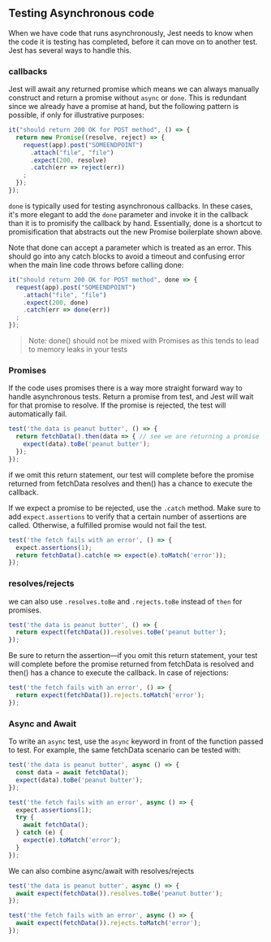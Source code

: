 ## Testing Asynchronous code

When we have code that runs asynchronously, Jest needs to know when the code it is testing has completed, before it can move on to another test. Jest has several ways to handle this.

### callbacks 

Jest will await any returned promise which means we can always manually construct and return a promise without ``async`` or ``done``. This is redundant since we already have a promise at hand, but the following pattern is possible, if only for illustrative purposes:
```js
it("should return 200 OK for POST method", () => {
  return new Promise((resolve, reject) => {
    request(app).post("SOMEENDPOINT")
      .attach("file", "file")
      .expect(200, resolve)
      .catch(err => reject(err))
    ;
  });
});
```

``done`` is typically used for testing asynchronous callbacks. In these cases, it's more elegant to add the ``done`` parameter and invoke it in the callback than it is to promisify the callback by hand. Essentially, done is a shortcut to promisification that abstracts out the new Promise boilerplate shown above.

Note that done can accept a parameter which is treated as an error. This should go into any catch blocks to avoid a timeout and confusing error when the main line code throws before calling done:
```js
it("should return 200 OK for POST method", done => {
  request(app).post("SOMEENDPOINT")
    .attach("file", "file")
    .expect(200, done)
    .catch(err => done(err))
  ;
});
```

> Note: done() should not be mixed with Promises as this tends to lead to memory leaks in your tests


### Promises 

If the code uses promises there is a way more straight forward way to handle asynchronous tests. 
Return a promise from  test, and Jest will wait for that promise to resolve. If the promise is rejected, the test will automatically fail.
```js
test('the data is peanut butter', () => {
  return fetchData().then(data => { // see we are returning a promise 
    expect(data).toBe('peanut butter');
  });
});
```

if we omit this return statement, our test will complete before the promise returned from fetchData resolves and then() has a chance to execute the callback.

If we expect a promise to be rejected, use the ``.catch`` method. Make sure to add ``expect.assertions`` to verify that a certain number of assertions are called. Otherwise, a fulfilled promise would not fail the test.
```js
test('the fetch fails with an error', () => {
  expect.assertions(1);
  return fetchData().catch(e => expect(e).toMatch('error'));
});
```

### resolves/rejects

we can also use ``.resolves.toBe`` and ``.rejects.toBe`` instead of ``then`` for promises. 
```js
test('the data is peanut butter', () => {
  return expect(fetchData()).resolves.toBe('peanut butter');
});
```
Be sure to return the assertion—if you omit this return statement, your test will complete before the promise returned from fetchData is resolved and then() has a chance to execute the callback.
In case of rejections:
```js
test('the fetch fails with an error', () => {
  return expect(fetchData()).rejects.toMatch('error');
});
``` 

### Async and Await 

To write an ``async`` test, use the ``async`` keyword in front of the function passed to test. For example, the same fetchData scenario can be tested with:

```js
test('the data is peanut butter', async () => {
  const data = await fetchData();
  expect(data).toBe('peanut butter');
});

test('the fetch fails with an error', async () => {
  expect.assertions(1);
  try {
    await fetchData();
  } catch (e) {
    expect(e).toMatch('error');
  }
});
```

We can also combine async/await with resolves/rejects
```js
test('the data is peanut butter', async () => {
  await expect(fetchData()).resolves.toBe('peanut butter');
});

test('the fetch fails with an error', async () => {
  await expect(fetchData()).rejects.toMatch('error');
});
```